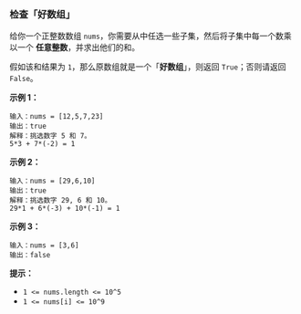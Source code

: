### 检查「好数组」 ###
给你一个正整数数组 `nums`，你需要从中任选一些子集，然后将子集中每一个数乘以一个 **任意整数**，并求出他们的和。

假如该和结果为 `1`，那么原数组就是一个「**好数组**」，则返回 `True`；否则请返回 `False`。



**示例 1：**

```
输入：nums = [12,5,7,23]
输出：true
解释：挑选数字 5 和 7。
5*3 + 7*(-2) = 1
```

**示例 2：**

```
输入：nums = [29,6,10]
输出：true
解释：挑选数字 29, 6 和 10。
29*1 + 6*(-3) + 10*(-1) = 1
```

**示例 3：**

```
输入：nums = [3,6]
输出：false
```



**提示：**

* `1 <= nums.length <= 10^5`
* `1 <= nums[i] <= 10^9`

